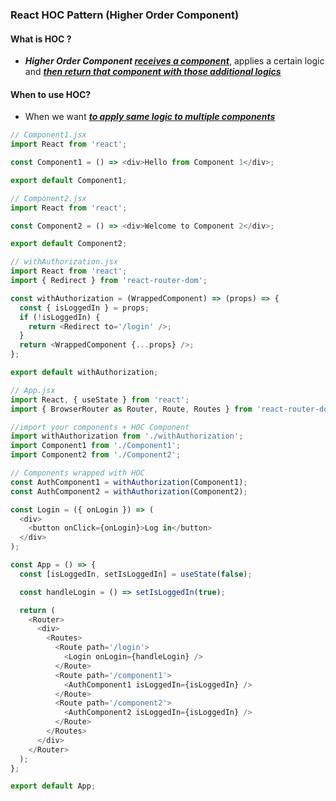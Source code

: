 ### React HOC Pattern (Higher Order Component)

#### What is HOC ?

- **_Higher Order Component <u>receives a component</u>_**, applies a certain logic and **_<u>then return that component with those additional logics</u>_**

#### When to use HOC?

- When we want **_<u>to apply same logic to multiple components</u>_**

```js
// Component1.jsx
import React from 'react';

const Component1 = () => <div>Hello from Component 1</div>;

export default Component1;
```

```js
// Component2.jsx
import React from 'react';

const Component2 = () => <div>Welcome to Component 2</div>;

export default Component2;
```

```js
// withAuthorization.jsx
import React from 'react';
import { Redirect } from 'react-router-dom';

const withAuthorization = (WrappedComponent) => (props) => {
  const { isLoggedIn } = props;
  if (!isLoggedIn) {
    return <Redirect to='/login' />;
  }
  return <WrappedComponent {...props} />;
};

export default withAuthorization;
```

```js
// App.jsx
import React, { useState } from 'react';
import { BrowserRouter as Router, Route, Routes } from 'react-router-dom';

//import your components + HOC Component
import withAuthorization from './withAuthorization';
import Component1 from './Component1';
import Component2 from './Component2';

// Components wrapped with HOC
const AuthComponent1 = withAuthorization(Component1);
const AuthComponent2 = withAuthorization(Component2);

const Login = ({ onLogin }) => (
  <div>
    <button onClick={onLogin}>Log in</button>
  </div>
);

const App = () => {
  const [isLoggedIn, setIsLoggedIn] = useState(false);

  const handleLogin = () => setIsLoggedIn(true);

  return (
    <Router>
      <div>
        <Routes>
          <Route path='/login'>
            <Login onLogin={handleLogin} />
          </Route>
          <Route path='/component1'>
            <AuthComponent1 isLoggedIn={isLoggedIn} />
          </Route>
          <Route path='/component2'>
            <AuthComponent2 isLoggedIn={isLoggedIn} />
          </Route>
        </Routes>
      </div>
    </Router>
  );
};

export default App;
```

